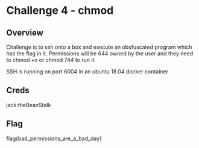 # Challenge 4 - chmod

## Overview 

Challenge is to ssh onto a box and execute an obsfuscated program which has the flag in it. Permissions will be 644 owned by the user and they need to chmod +x or chmod 744 to run it.

SSH is running on port 6004 in an ubuntu 18.04 docker container

## Creds

jack:theBeanStalk

## Flag

flag{bad_permissions_are_a_bad_day}